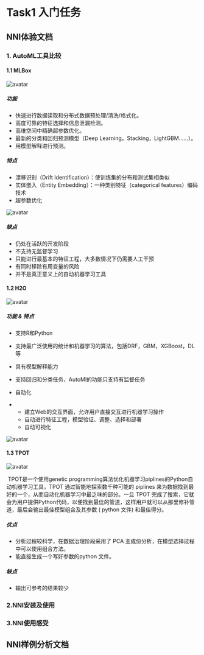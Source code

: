 # Task1 入门任务

## NNI体验文档

### 1. AutoML工具比较

#### 1.1 MLBox

![avatar](https://mlbox.readthedocs.io/en/latest/_images/logo.png)

##### 功能

- 快速进行数据读取和分布式数据预处理/清洗/格式化。
- 高度可靠的特征选择和信息泄漏检测。
- 高维空间中精确超参数优化。
- 最新的分类和回归预测模型（Deep Learning，Stacking，LightGBM……）。
- 用模型解释进行预测。

##### 特点

- 漂移识别（Drift Identification）：使训练集的分布和测试集相类似
- 实体嵌入（Entity Embedding）：一种类别特征（categorical features）编码技术
- 超参数优化

![avatar](https://pic2.zhimg.com/80/v2-3986db40e95d418fedbcbf9291074555_720w.jpg)

##### 缺点

- 仍处在活跃的开发阶段
- 不支持无监督学习
- 只能进行最基本的特征工程，大多数情况下仍需要人工干预
- 有同时移除有用变量的风险
- 并不是真正意义上的自动机器学习工具

#### 1.2  H2O

![avatar](https://i.loli.net/2021/01/02/mcCTYa7xnGoNd56.png)

##### 功能 & 特点

- 支持R和Python

- 支持最广泛使用的统计和机器学习的算法，包括DRF，GBM，XGBoost，DL等

- 具有模型解释能力

- 支持回归和分类任务，AutoMl的功能只支持有监督任务

- 自动化

- - 建立Web的交互界面，允许用户直接交互进行机器学习操作
  - 自动进行特征工程，模型验证、调整、选择和部署
  - 自动可视化

![avatar](https://img-blog.csdn.net/20170503151549180?watermark/2/text/aHR0cDovL2Jsb2cuY3Nkbi5uZXQvd2lsZF9qZWVr/font/5a6L5L2T/fontsize/400/fill/I0JBQkFCMA==/dissolve/70/gravity/Center)

#### 1.3 TPOT

![avatar](https://raw.githubusercontent.com/EpistasisLab/tpot/master/images/tpot-logo.jpg)

​	TPOT是一个使用genetic programming算法优化机器学习piplines的Python自动机器学习工具，TPOT 通过智能地探索数千种可能的 piplines 来为数据找到最好的一个，从而自动化机器学习中最乏味的部分。一旦 TPOT 完成了搜索，它就会为用户提供Python代码，以便找到最佳的管道，这样用户就可以从那里修补管道，最后会输出最佳模型组合及其参数 ( python 文件) 和最佳得分。

##### 优点

- 分析过程较科学，在数据治理阶段采用了 PCA 主成份分析，在模型选择过程中可以使用组合方法。
- 能直接生成一个写好参数的python 文件。

##### 缺点

- 输出可参考的结果较少

### 2.NNI安装及使用



### 3.NNI使用感受



## NNI样例分析文档

